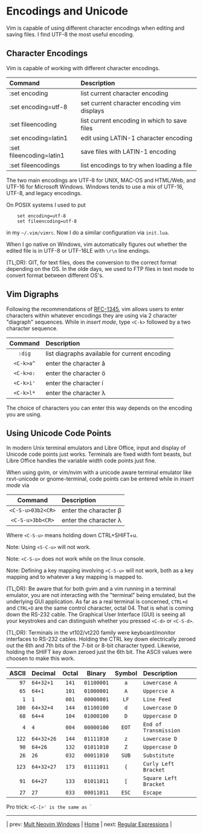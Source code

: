 # Encodings and Unicode

Vim is capable of using different character encodings when
editing and saving files.  I find UTF-8 the most useful
encoding.

## Character Encodings

Vim is capable of working with different character encodings.

| Command                  | Description                                  |
|:------------------------ |:-------------------------------------------- |
| :set encoding            | list current character encoding              |
| :set encoding=utf-8      | set current character encoding vim displays  |
| :set fileencoding        | list current encoding in which to save files |
| :set encoding=latin1     | edit using LATIN-1 character encoding        |
| :set fileencoding=latin1 | save files with LATIN-1 encoding             |
| :set fileencodings       | list encodings to try when loading a file    |

The two main encodings are UTF-8 for UNIX, MAC-OS and HTML/Web, and UTF-16
for Microsoft Windows.  Windows tends to use a mix of UTF-16,
UTF-8, and legacy encodings.

On POSIX systems I used to put

```
    set encoding=utf-8
    set fileencoding=utf-8
```

in my `~/.vim/vimrc`.  Now I do a similar configuration via `init.lua`.

When I go native on Windows, vim automatically figures out whether
the edited file is in UTF-8 or UTF-16LE with `\r\n` line endings.

(TL;DR): GIT, for text files, does the conversion to the
correct format depending on the OS.  In the olde days, we used to
FTP files in text mode to convert format between different OS's.

## Vim Digraphs

Following the recommendations of
[RFC-1345](https://tools.ietf.org/html/rfc1345),
vim allows users to enter characters within whatever encodings they
are using via 2 character "diagraph" sequences.  While in *insert mode*,
type `<C-k>` followed by a two character sequence.

|  Command   | Description                                   |
|:----------:|:--------------------------------------------- |
|  `:dig`    | list diagraphs available for current encoding |
|  `<C-k>a^` | enter the character â                         |
|  `<C-k>o:` | enter the character ö                         |
|  `<C-k>i'` | enter the character í                         |
|  `<C-k>l*` | enter the character λ                         |

The choice of characters you can enter this way depends on the
encoding you are using.

## Using Unicode Code Points

In modern Unix terminal emulators and Libre Office, input
and display of Unicode code points just works.  Terminals
are fixed width font beasts, but Libre Office handles the
variable width code points just fine.

When using gvim, or vim/nvim with a unicode aware terminal
emulator like rxvt-unicode or gnome-terminal, code points
can be entered while in *insert mode* via

|  Command           | Description            |
|:------------------:|:---------------------- |
|  `<C-S-u>03b2<CR>` | enter the character β  |
|  `<C-S-u>3bb<CR>`  | enter the character λ  |

Where `<C-S-u>` means holding down CTRL+SHIFT+u.

Note: Using `<S-C-u>` will not work.

Note: `<C-S-u>` does not work while on the linux console.

Note: Defining a key mapping involving `<C-S-u>` will not
work, both as a key mapping and to whatever a key mapping
is mapped to.

(TL;DR): Be aware that for both gvim and a vim running in
a terminal emulator, you are not interacting with the
"terminal" being emulated, but the underlying GUI
application.  As far as a real terminal is concerned,
`CTRL+d` and `CTRL+D` are the same control character,
octal 04.  That is what is coming down the RS-232 cable.
The Graphical User Interface (GUI) is seeing all your
keystrokes and can distinguish whether you pressed `<C-d>`
or `<C-S-d>`.

(TL;DR): Terminals in the vt102/vt220 family were keyboard/monitor
interfaces to RS-232 cables.  Holding the CTRL key down electrically
zeroed out the 6th and 7th bits of the 7-bit or 8-bit character typed.
Likewise, holding the SHIFT key down zeroed just the 6th bit.  The
ASCII values were choosen to make this work.

| ASCII | Decimal    | Octal | Binary     | Symbol   | Description           |
| -----:|:---------- |:-----:|:----------:|:--------:|:--------------------- |
|  `97` | `64+32+1`  | `141` | `01100001` | `a`      | `Lowercase A`         |
|  `65` | `64+1`     | `101` | `01000001` | `A`      | `Uppercse A`          |
|   `1` | `1`        | `001` | `00000001` | `LF`     | `Line Feed`           |
| `100` | `64+32+4`  | `144` | `01100100` | `d`      | `Lowercase D`         |
|  `68` | `64+4`     | `104` | `01000100` | `D`      | `Uppercase D`         |
|   `4` | `4`        | `004` | `00000100` | `EOT`    | `End of Transmission` |
| `122` | `64+32+26` | `144` | `01111010` | `z`      | `Lowercase D`         |
|  `90` | `64+26`    | `132` | `01011010` | `Z`      | `Uppercase D`         |
|  `26` | `26`       | `032` | `00011010` | `SUB`    | `Substitute`          |
| `123` | `64+32+27` | `173` | `01111011` | `{`      | `Curly Left Bracket`  |
|  `91` | `64+27`    | `133` | `01011011` | `[`      | `Square Left Bracket` |
|  `27` | `27`       | `033` | `00011011` | `ESC`    | `Escape`              |

Pro trick: `<C-[>' is the same as `<Esc>`

---

| prev: [Mult Neovim Windows][6] | [Home][0] | next: [Regular Expressions][8] |

[6]: 06-MultipleWindows.md
[0]: ../README.md
[8]: 08-RegularExpressions.md
